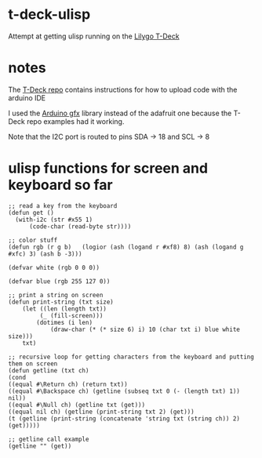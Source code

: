 # t-deck-ulisp
Attempt at getting ulisp running on the [Lilygo T-Deck](https://github.com/Xinyuan-LilyGO/T-Deck) 

# notes
The [T-Deck repo](https://github.com/Xinyuan-LilyGO/T-Deck)  contains instructions for how to upload code with the arduino IDE  

I used the [Arduino gfx](https://github.com/moononournation/Arduino_GFX) library instead of the adafruit one because the T-Deck repo examples had it working.  

Note that the I2C port is routed to pins SDA -> 18 and SCL -> 8

# ulisp functions for screen and keyboard so far

```
;; read a key from the keyboard
(defun get ()
  (with-i2c (str #x55 1) 
      (code-char (read-byte str))))

;; color stuff
(defun rgb (r g b)   (logior (ash (logand r #xf8) 8) (ash (logand g #xfc) 3) (ash b -3)))
     
(defvar white (rgb 0 0 0))

(defvar blue (rgb 255 127 0))

;; print a string on screen
(defun print-string (txt size)
	(let ((len (length txt))
		 (_ (fill-screen)))
		(dotimes (i len)
			(draw-char (* (* size 6) i) 10 (char txt i) blue white size)))
	txt)

;; recursive loop for getting characters from the keyboard and putting them on screen
(defun getline (txt ch) 
(cond 
((equal #\Return ch) (return txt))
((equal #\Backspace ch) (getline (subseq txt 0 (- (length txt) 1)) nil))
((equal #\Null ch) (getline txt (get)))
((equal nil ch) (getline (print-string txt 2) (get)))
(t (getline (print-string (concatenate 'string txt (string ch)) 2) (get)))))

;; getline call example
(getline "" (get))

```
